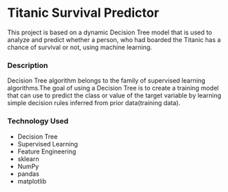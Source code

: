 # Titanic Survival Predictor
This project is based on a dynamic Decision Tree model that is used to analyze and predict whether a person, who had boarded the Titanic has a chance of survival or not, using machine learning.

### Description
Decision Tree algorithm belongs to the family of supervised learning algorithms.The goal of using a Decision Tree is to create a training model that can use to predict the class or value of the target variable by learning simple decision rules inferred from prior data(training data).

### Technology Used
* Decision Tree
* Supervised Learning
* Feature Engineering
* sklearn
* NumPy
* pandas
* matplotlib


